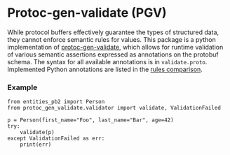 # Protoc-gen-validate (PGV)
While protocol buffers effectively guarantee the types of structured data, 
they cannot enforce semantic rules for values. This package is a python implementation
of [protoc-gen-validate][pgv-home], which allows for runtime validation of various 
semantic assertions expressed as annotations on the protobuf schema. The syntax for all available annotations is
in `validate.proto`. Implemented Python annotations are listed in the [rules comparison][rules-comparison].

### Example
```python3
from entities_pb2 import Person
from protoc_gen_validate.validator import validate, ValidationFailed

p = Person(first_name="Foo", last_name="Bar", age=42)
try:
    validate(p)
except ValidationFailed as err:
    print(err)
```

[pgv-home]: https://github.com/paina/protoc-gen-validate
[rules-comparison]: https://github.com/paina/protoc-gen-validate/blob/main/rule_comparison.md